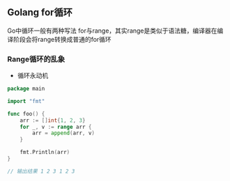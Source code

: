 ## Golang for循环

Go中循环一般有两种写法 for与range，其实range是类似于语法糖，编译器在编译阶段会将range转换成普通的for循环

### Range循环的乱象

- 循环永动机
```go
package main

import "fmt"

func foo() {
	arr := []int{1, 2, 3}
	for _, v := range arr {
		arr = append(arr, v)
	}

	fmt.Println(arr)
}

// 输出结果 1 2 3 1 2 3
```
